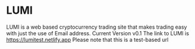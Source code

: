 # LUMI
LUMI is a web based cryptocurrency trading site that makes trading easy with just the use of Email address.
Current Version v0.1
The link to LUMI is https://lumitest.netlify.app
Please note that this is a test-based url

